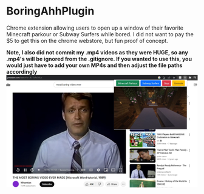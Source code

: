 # BoringAhhPlugin
Chrome extension allowing users to open up a window of their favorite Minecraft parkour or Subway Surfers while bored. I did not want to pay the $5 to get this on the chrome webstore, but fun proof of concept.

**Note, I also did not commit my .mp4 videos as they were HUGE, so any .mp4's will be ignored from the .gitignore. If you wanted to use this, you would just have to add your own MP4s and then adjust the file paths accordingly**
![](plugin.jpg)
